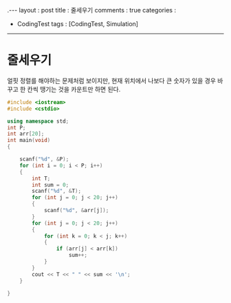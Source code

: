 .---
layout : post
title : 줄세우기
comments : true
categories : 
- CodingTest
tags : [CodingTest, Simulation]
---
# 줄세우기 
얼핏 정렬를 해야하는 문제처럼 보이지만, 현재 위치에서 나보다 큰 숫자가 있을 경우 바꾸고 한 칸씩 땡기는 것을 카운트만 하면 된다.

```cpp
#include <iostream>
#include <cstdio>

using namespace std;
int P;
int arr[20];
int main(void)
{

	scanf("%d", &P);
	for (int i = 0; i < P; i++)
	{
		int T;
		int sum = 0;
		scanf("%d", &T);
		for (int j = 0; j < 20; j++)
		{
			scanf("%d", &arr[j]);
		}
		for (int j = 0; j < 20; j++)
		{
			for (int k = 0; k < j; k++)
			{
				if (arr[j] < arr[k])
					sum++;
			}
		}
		cout << T << " " << sum << '\n';
	}

}

```